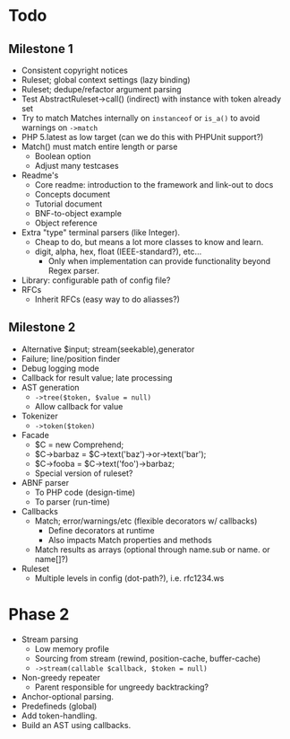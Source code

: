 # Todo
## Milestone 1
 -  Consistent copyright notices
 -  Ruleset; global context settings (lazy binding)
 -  Ruleset; dedupe/refactor argument parsing
 -  Test AbstractRuleset->call() (indirect) with instance with token already set
 -  Try to match Matches internally on `instanceof` or `is_a()` to avoid warnings on `->match`
 -  PHP 5.latest as low target (can we do this with PHPUnit support?) 
 -  Match() must match entire length or parse
     -   Boolean option
     -   Adjust many testcases
 -	Readme's
      -  Core readme: introduction to the framework and link-out to docs
      -  Concepts document
      -  Tutorial document
      -  BNF-to-object example
      -  Object reference
 -  Extra "type" terminal parsers (like Integer).
    -   Cheap to do, but means a lot more classes to know and learn.
    -   digit, alpha, hex, float (IEEE-standard?), etc...
        -   Only when implementation can provide functionality beyond Regex parser.
 -  Library: configurable path of config file?
 -  RFCs
    -   Inherit RFCs (easy way to do aliasses?)
 
## Milestone 2
 -  Alternative $input; stream(seekable),generator
 -  Failure; line/position finder
 -	Debug logging mode
 -  Callback for result value; late processing
 -  AST generation
     -  `->tree($token, $value = null)`
     -  Allow callback for value
 -  Tokenizer
     -  `->token($token)`
 -	Facade
     -  $C = new Comprehend;
	 -  $C->barbaz = $C->text('baz')->or->text('bar');
	 -  $C->fooba = $C->text('foo')->barbaz;	
	 -  Special version of ruleset?
 -	ABNF parser
     -  To PHP code (design-time)
     -  To parser (run-time)
 -	Callbacks
	 -	Match; error/warnings/etc (flexible decorators w/ callbacks)
		 -	Define decorators at runtime
		 -	Also impacts Match properties and methods
	 -	Match results as arrays (optional through name.sub or name. or name[]?)
 -  Ruleset
     -  Multiple levels in config (dot-path?), i.e. rfc1234.ws

# Phase 2
 -  Stream parsing
     -  Low memory profile
     -  Sourcing from stream (rewind, position-cache, buffer-cache)
     -  `->stream(callable $callback, $token = null)`    
 -	Non-greedy repeater
	 -	Parent responsible for ungreedy backtracking?
 -	Anchor-optional parsing.
 -	Predefineds (global)
 -	Add token-handling.
 -	Build an AST using callbacks.
